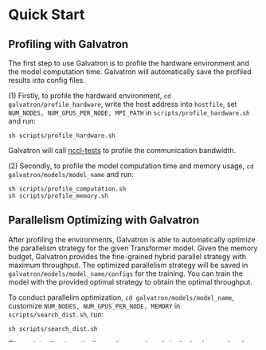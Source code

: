 # Quick Start

## Profiling with Galvatron
The first step to use Galvatron is to profile the hardware environment and the model computation time. Galvatron will automatically save the profiled results into config files.

(1) Firstly, to profile the hardward environment, ```cd galvatron/profile_hardware```,  write the host address into ```hostfile```, set ```NUM_NODES, NUM_GPUS_PER_NODE, MPI_PATH``` in ```scripts/profile_hardware.sh``` and run:
``` shell
sh scripts/profile_hardware.sh
```

Galvatron will call [nccl-tests](https://github.com/NVIDIA/nccl-tests) to profile the communication bandwidth.

(2) Secondly, to profile the model computation time and memory usage, ```cd galvatron/models/model_name``` and run:
``` shell
sh scripts/profile_computation.sh
sh scripts/profile_memory.sh
```

## Parallelism Optimizing with Galvatron
After profiling the environments, Galvatron is able to automatically optimize the parallelism strategy for the given Transformer model. Given the memory budget, Galvatron provides the fine-grained hybrid parallel strategy with maximum throughput. The optimized parallelism strategy will be saved in `galvatron/models/model_name/configs` for the training. You can train the model with the provided optimal strategy to obtain the optimal throughput. 

To conduct parallelim optimization, ```cd galvatron/models/model_name```, customize ```NUM_NODES, NUM_GPUS_PER_NODE, MEMORY``` in ```scripts/search_dist.sh```, run:

``` shell
sh scripts/search_dist.sh
```

The script will automatically run the search code in the background and generate the search log results in files beginning with `Search`. When you see the following marker in the file, it indicates that the search has concluded, and no other commands need to be executed before this point:

```
========================= Galvatron Search Engine End Searching =========================
```

After the search concludes, the parallel strategy obtained will be generated in the `configs` folder. The strategy is stored in JSON format, with file names starting with `galvatron_config_{model_size}_`.

See more usage details of the customized parallelism optimization in [Galvatron Model Usage](../4_galvatron_model_usage/galvatron_model_usage.html#parallelism-optimizing-with-galvatron).

## Training with Galvatron
Galvatron provides a simple way to train Transformer models in fined-grained hybrid parallelism fashion. You can either train Transformer models with the searched optimal parallel strategy by specifying argument ```galvatron_config_path``` to obtain the optimal throughput, or use any parallel strategies as they like. Galvatron support two hybrid parallel config modes, including JSON config mode and GLOBAL config mode. Ypi can specify parallel strategies by modifying only a few arguments. 

To train the model with Galvatron, ```cd galvatron/models/model_name```, set ```NUM_NODES, NUM_GPUS_PER_NODE, MASTER_ADDR, MASTER_PORT, NODE_RANK```,  and run:
``` shell
sh scripts/train_dist_random.sh
```

Use the `--galvatron_config_path` parameter to apply the parallel strategy obtained from the search engine. If you have the relevant datasets and checkpoints ready, you can complete the actual training by modifying and running `scripts/train_dist.sh`.

Tips: Before proceeding, ensure whether you need to use the `--set_seqlen_manually` parameter to manually specify the sequence length for the training model.

See detailed guidance and more customized training options in [Galvatron Model Usage](../4_galvatron_model_usage/galvatron_model_usage.html#training-with-galvatron).